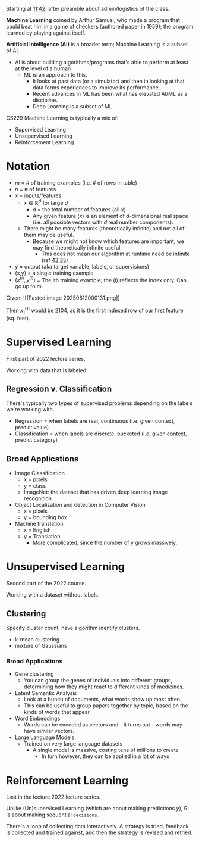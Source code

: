 Starting at [11:42](https://youtu.be/KzH1ovd4Ots?list=PLoROMvodv4rNH7qL6-efu_q2_bPuy0adh&t=702), after preamble about admin/logistics of the class.

**Machine Learning** coined by Arthur Samuel, who made a program that could beat him in a game of checkers (authored paper in 1959); the program learned by playing against itself.

**Artificial Intelligence (AI)** is a broader term; Machine Learning is a subset of AI.
* AI is about building algorithms/programs that's able to perform at least at the level of a human
	* ML is an approach to this.
		* It looks at past data (or a simulator) and then in looking at that data forms experiences to improve its performance.
		* Recent advances in ML has been what has elevated AI/ML as a discipline.
		* Deep Learning is a subset of ML

CS229 Machine Learning is typically a mix of:
* Supervised Learning
* Unsupervised Learning
* Reinforcement Learning
# Notation

* $m$ = # of training examples (i.e. # of rows in table)
* $n$ = # of features
* $x$ = inputs/features
	* $x \in \mathbb{R}^d$  for large $d$
		* $d$ = the total number of features (all $x$)
		* Any given feature ($x$) is an element of $d$-dimensional real space (i.e. all possible vectors with $d$ real number components).
	* There might be many features (theoretically infinite) and not all of them may be useful.
		* Because we might not know which features are important, we may find theoretically infinite useful.
			* This does not mean our algorithm at runtime need be infinite (ref [43:35](https://youtu.be/Bl4Feh_Mjvo?list=PLoROMvodv4rNyWOpJg_Yh4NSqI4Z4vOYy&t=2615))
* $y$ = output (aka target variable, labels, or supervisions)
* (x,y) = a single training example
* $(x^{(i)}, y^{(i)})$ = The ith training example; the (i) reflects the index only. Can go up to m.

Given:
![[Pasted image 20250812000131.png]]

Then $x_1^{(1)}$ would be 2104, as it is the first indexed row of our first feature (sq. feet).

# Supervised Learning
First part of 2022 lecture series.

Working with data that is labeled.
## Regression v. Classification

There's typically two types of supervised problems depending on the labels we're working with.

* Regression = when labels are real, continuous (i.e. given context, predict value)
* Classification = when labels are discrete, bucketed (i.e. given context, predict category)

## Broad Applications
* Image Classification
	* x = pixels
	* y = class
	* ImageNet: the dataset that has driven deep learning image recognition
* Object Localization and detection in Computer Vision
	* x = pixels
	* y = bounding box
* Machine translation
	* x = English
	* y = Translation
		* More complicated, since the number of y grows massively.
# Unsupervised Learning
Second part of the 2022 course.

Working with a dataset without labels.

## Clustering
Specify cluster count, have algorithm identify clusters.
* k-mean clustering
* mixture of Gaussians
### Broad Applications
* Gene clustering
	* You can group the genes of individuals into different groups, determining how they might react to different kinds of medicines.
* Latent Semantic Analysis
	* Look at a bunch of documents, what words show up most often.
	* This can be useful to group papers together by topic, based on the kinds of words that appear
* Word Embeddings
	* Words can be encoded as vectors and - it turns out - words may have similar vectors.
* Large Language Models
	* Trained on very large language datasets
		* A single model is massive, costing tens of millions to create
			* In turn however, they can be applied in a lot of ways
# Reinforcement Learning

Last in the lecture 2022 lecture series.

Unlike (Un)supervised Learning (which are about making predictions $y$), RL is about making sequential `decisions`.

There's a loop of collecting data interactively. A strategy is tried, feedback is collected and trained against, and then the strategy is revised and retried.

